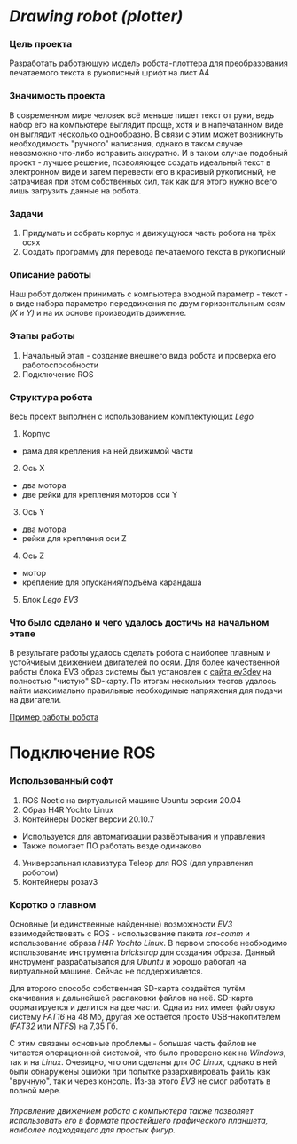 # ***Drawing robot (plotter)***

### Цель проекта
Разработать работающую модель робота-плоттера для преобразования печатаемого текста в рукописный шрифт на лист А4

### Значимость проекта
В современном мире человек всё меньше пишет текст от руки, ведь набор его на компьютере выглядит проще, хотя и в напечатанном виде он выглядит несколько однообразно. В связи с этим может возникнуть необходимость "ручного" написания, однако в таком случае невозможно что-либо исправить аккуратно. И в таком случае подобный проект - лучшее решение, позволяющее создать идеальный текст в электронном виде и затем перевести его в красивый рукописный, не затрачивая при этом собственных сил, так как для этого нужно всего лишь загрузить данные на робота.  

### Задачи
1. Придумать и собрать корпус и движущуюся часть робота на трёх осях
2. Создать программу для перевода печатаемого текста в рукописный

### Описание работы
Наш робот должен принимать с компьютера входной параметр - текст - в виде набора параметро передвижения по двум горизонтальным осям *(X и Y)* и на их основе производить движение.

### Этапы работы
1. Начальный этап - создание внешнего вида робота и проверка его работоспособности
2. Подключение ROS

### Структура робота
Весь проект выполнен с использованием комплектующих *Lego*

1. Корпус
* рама для крепления на ней движимой части
2. Ось X
* два мотора
* две рейки для крепления моторов оси Y
3. Ось Y
* два мотора
* рейки для крепления оси Z
4. Ось Z
* мотор
* крепление для опускания/подъёма карандаша
5. Блок *Lego EV3*

### Что было сделано и чего удалось достичь на начальном этапе
В результате работы удалось сделать робота с наиболее плавным и устойчивым движением двигателей по осям. Для более качественной работы блока EV3 образ системы был установлен с [сайта ev3dev](https://www.ev3dev.org/docs/getting-started/) на полностью "чистую" SD-карту. По итогам нескольких тестов удалось найти максимально правильные необходимые напряжения для подачи на двигатели.

[Пример работы робота](https://drive.google.com/file/d/1FAD7zE_WIPlvrzDgCZBnQWeJByxbpj38/view?usp=sharing)

Подключение ROS
===============
### Использованный софт
1. ROS Noetic на виртуальной машине Ubuntu версии 20.04
2. Образ H4R Yochto Linux
3. Контейнеры Docker версии 20.10.7
  - Используется для автоматизации развёртывания и управления
  - Также помогает ПО работать везде одинаково
4. Универсальная клавиатура Teleop для ROS (для управления роботом)
6. Контейнеры розаv3

### Коротко о главном
Основные (и единственные найденные) возможности _EV3_ взаимодействовать с ROS - использование пакета _ros-comm_ и использование образа _H4R Yochto Linux_. В первом способе необходимо использование инструмента _brickstrap_ для создания образа. Данный инструмент разрабатывался для _Ubuntu_ и хорошо работал на виртуальной машине. Сейчас не поддерживается.

Для второго способо собственная SD-карта создаётся путём скачивания и дальнейшей распаковки файлов на неё. SD-карта форматируется и делится на две части. Одна из них имеет файловую систему _FAT16_ на 48 Мб, другая же остаётся просто USB-накопителем (_FAT32_ или _NTFS_) на 7,35 Гб.

С этим связаны основные проблемы - большая часть файлов не читается операционной системой, что было проверено как на _Windows_, так и на _Linux_. Очевидно, что они сделаны для _ОС Linux_, однако в ней были обнаружены ошибки при попытке разархивировать файлы как "вручную", так и через консоль. Из-за этого *EV3* не смог работать в полной мере.

###### Управление движением робота с компьютера также позволяет использовать его в формате простейшего графического планшета, наиболее подходящего для простых фигур. 
